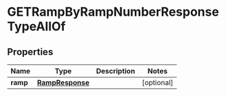 

# GETRampByRampNumberResponseTypeAllOf


## Properties

| Name | Type | Description | Notes |
|------------ | ------------- | ------------- | -------------|
|**ramp** | [**RampResponse**](RampResponse.md) |  |  [optional] |



